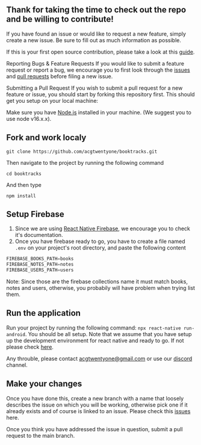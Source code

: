 ## Thank for taking the time to check out the repo and be willing to contribute!

If you have found an issue or would like to request a new feature, simply create a new issue. Be sure to fill out as much information as possible.

If this is your first open source contribution, please take a look at this [guide](https://github.com/freeCodeCamp/how-to-contribute-to-open-source).

Reporting Bugs & Feature Requests If you would like to submit a feature request or report a bug, we encourage you to first look through the [issues](https://github.com/acgtwentyone/booktracks/issues) and [pull requests](https://github.com/acgtwentyone/booktracks/pulls) before filing a new issue.

Submitting a Pull Request If you wish to submit a pull request for a new feature or issue, you should start by forking this repository first. This should get you setup on your local machine:

Make sure you have [Node.js](https://nodejs.org/en/) installed in your machine. (We suggest you to use node v16.x.x). 

## Fork and work localy

```
git clone https://github.com/acgtwentyone/booktracks.git
``` 

Then navigate to the project by running the following command 

```
cd booktracks 
```

And then type

```
npm install
```

## Setup Firebase

1. Since we are using [React Native Firebase](https://rnfirebase.io/), we encourage you to check it's documentation.
2. Once you have firebase ready to go, you have to create a file named ```.env``` on your project's root directory, and paste the following content 

```javascript 
FIREBASE_BOOKS_PATH=books
FIREBASE_NOTES_PATH=notes
FIREBASE_USERS_PATH=users
```

Note: Since those are the firebase collections name it must match books, notes and users, otherwise, you probabily will have problem when trying list them.

## Run the application

Run your project by running the following command: ```npx react-native run-android```. You should be all setup. Note that we assume that you have setup up the development environment for react native and ready to go. If not please check [here](https://reactnative.dev/docs/environment-setup).

Any throuble, please contact [acgtwentyone@gmail.com](mailto:acgtwentyone@gmail.com) or use our [discord](https://discord.gg/DJBcw7YTnB) channel.

## Make your changes

Once you have done this, create a new branch with a name that loosely describes the issue on which you will be working, otherwise pick one if it already exists and of course is linked to an issue. Please check this [issues](https://github.com/acgtwentyone/booktracks/issues) here.

Once you think you have addressed the issue in question, submit a pull request to the main branch.
